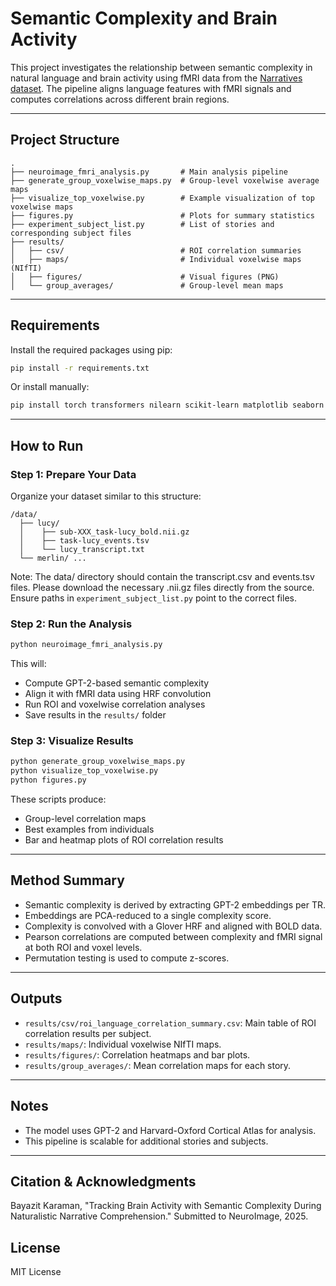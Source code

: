 # Semantic Complexity and Brain Activity

This project investigates the relationship between semantic complexity in natural language and brain activity using fMRI data from the <a href="https://openneuro.org/datasets/ds002245/versions/1.0.1" target="_blank">Narratives dataset</a>. The pipeline aligns language features with fMRI signals and computes correlations across different brain regions.

---

## Project Structure

```
.
├── neuroimage_fmri_analysis.py       # Main analysis pipeline
├── generate_group_voxelwise_maps.py  # Group-level voxelwise average maps
├── visualize_top_voxelwise.py        # Example visualization of top voxelwise maps
├── figures.py                        # Plots for summary statistics
├── experiment_subject_list.py        # List of stories and corresponding subject files
├── results/
│   ├── csv/                          # ROI correlation summaries
│   ├── maps/                         # Individual voxelwise maps (NIfTI)
│   ├── figures/                      # Visual figures (PNG)
│   └── group_averages/               # Group-level mean maps
```

---

## Requirements

Install the required packages using pip:
```bash
pip install -r requirements.txt
```

Or install manually:
```bash
pip install torch transformers nilearn scikit-learn matplotlib seaborn pandas nibabel
```

---

## How to Run

### Step 1: Prepare Your Data
Organize your dataset similar to this structure:
```
/data/
  ├── lucy/
  │    ├── sub-XXX_task-lucy_bold.nii.gz
  │    ├── task-lucy_events.tsv
  │    └── lucy_transcript.txt
  └── merlin/ ...
```
Note: The data/ directory should contain the transcript.csv and events.tsv files. Please download the necessary .nii.gz files directly from the source.​ Ensure paths in `experiment_subject_list.py` point to the correct files.

### Step 2: Run the Analysis
```bash
python neuroimage_fmri_analysis.py
```
This will:
- Compute GPT-2-based semantic complexity
- Align it with fMRI data using HRF convolution
- Run ROI and voxelwise correlation analyses
- Save results in the `results/` folder

### Step 3: Visualize Results
```bash
python generate_group_voxelwise_maps.py
python visualize_top_voxelwise.py
python figures.py
```
These scripts produce:
- Group-level correlation maps
- Best examples from individuals
- Bar and heatmap plots of ROI correlation results

---

## Method Summary
- Semantic complexity is derived by extracting GPT-2 embeddings per TR.
- Embeddings are PCA-reduced to a single complexity score.
- Complexity is convolved with a Glover HRF and aligned with BOLD data.
- Pearson correlations are computed between complexity and fMRI signal at both ROI and voxel levels.
- Permutation testing is used to compute z-scores.

---

## Outputs

- `results/csv/roi_language_correlation_summary.csv`: Main table of ROI correlation results per subject.
- `results/maps/`: Individual voxelwise NIfTI maps.
- `results/figures/`: Correlation heatmaps and bar plots.
- `results/group_averages/`: Mean correlation maps for each story.

---

## Notes
- The model uses GPT-2 and Harvard-Oxford Cortical Atlas for analysis.
- This pipeline is scalable for additional stories and subjects.

---

## Citation & Acknowledgments
Bayazit Karaman, "Tracking Brain Activity with Semantic Complexity During Naturalistic Narrative Comprehension." Submitted to NeuroImage, 2025.

## License
MIT License 
